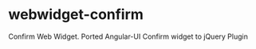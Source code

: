 webwidget-confirm
=================

Confirm Web Widget. Ported Angular-UI Confirm widget to jQuery Plugin
